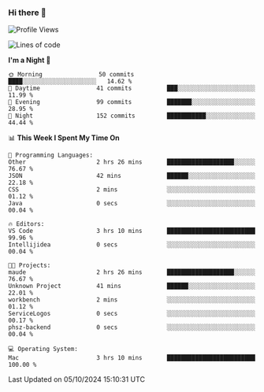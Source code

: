### Hi there 👋

<!--
**ALiersEL/ALiersEL** is a ✨ _special_ ✨ repository because its `README.md` (this file) appears on your GitHub profile.

Here are some ideas to get you started:

- 🔭 I’m currently working on ...
- 🌱 I’m currently learning ...
- 👯 I’m looking to collaborate on ...
- 🤔 I’m looking for help with ...
- 💬 Ask me about ...
- 📫 How to reach me: ...
- 😄 Pronouns: ...
- ⚡ Fun fact: ...
-->

<!--START_SECTION:waka-->
![Profile Views](http://img.shields.io/badge/Profile%20Views-0-blue)

![Lines of code](https://img.shields.io/badge/From%20Hello%20World%20I%27ve%20Written-7.6%20million%20lines%20of%20code-blue)

**I'm a Night 🦉** 

```text
🌞 Morning                50 commits          ████░░░░░░░░░░░░░░░░░░░░░   14.62 % 
🌆 Daytime                41 commits          ███░░░░░░░░░░░░░░░░░░░░░░   11.99 % 
🌃 Evening                99 commits          ███████░░░░░░░░░░░░░░░░░░   28.95 % 
🌙 Night                  152 commits         ███████████░░░░░░░░░░░░░░   44.44 % 
```


📊 **This Week I Spent My Time On** 

```text
💬 Programming Languages: 
Other                    2 hrs 26 mins       ███████████████████░░░░░░   76.67 % 
JSON                     42 mins             ██████░░░░░░░░░░░░░░░░░░░   22.18 % 
CSS                      2 mins              ░░░░░░░░░░░░░░░░░░░░░░░░░   01.12 % 
Java                     0 secs              ░░░░░░░░░░░░░░░░░░░░░░░░░   00.04 % 

🔥 Editors: 
VS Code                  3 hrs 10 mins       █████████████████████████   99.96 % 
Intellijidea             0 secs              ░░░░░░░░░░░░░░░░░░░░░░░░░   00.04 % 

🐱‍💻 Projects: 
maude                    2 hrs 26 mins       ███████████████████░░░░░░   76.67 % 
Unknown Project          41 mins             ██████░░░░░░░░░░░░░░░░░░░   22.01 % 
workbench                2 mins              ░░░░░░░░░░░░░░░░░░░░░░░░░   01.12 % 
ServiceLogos             0 secs              ░░░░░░░░░░░░░░░░░░░░░░░░░   00.17 % 
phsz-backend             0 secs              ░░░░░░░░░░░░░░░░░░░░░░░░░   00.04 % 

💻 Operating System: 
Mac                      3 hrs 10 mins       █████████████████████████   100.00 % 
```


 Last Updated on 05/10/2024 15:10:31 UTC
<!--END_SECTION:waka-->
